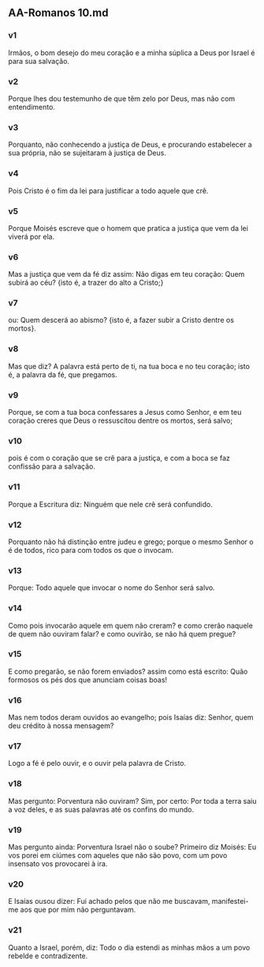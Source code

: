 ## AA-Romanos 10.md
### v1
 Irmãos, o bom desejo do meu coração e a minha súplica a Deus por Israel é para sua salvação.
### v2
 Porque lhes dou testemunho de que têm zelo por Deus, mas não com entendimento.
### v3
 Porquanto, não conhecendo a justiça de Deus, e procurando estabelecer a sua própria, não se sujeitaram à justiça de Deus.
### v4
 Pois Cristo é o fim da lei para justificar a todo aquele que crê.
### v5
 Porque Moisés escreve que o homem que pratica a justiça que vem da lei viverá por ela.
### v6
 Mas a justiça que vem da fé diz assim: Não digas em teu coração: Quem subirá ao céu? {isto é, a trazer do alto a Cristo;}
### v7
 ou: Quem descerá ao abismo? {isto é, a fazer subir a Cristo dentre os mortos}.
### v8
 Mas que diz? A palavra está perto de ti, na tua boca e no teu coração; isto é, a palavra da fé, que pregamos.
### v9
 Porque, se com a tua boca confessares a Jesus como Senhor, e em teu coração creres que Deus o ressuscitou dentre os mortos, será salvo;
### v10
 pois é com o coração que se crê para a justiça, e com a boca se faz confissão para a salvação.
### v11
 Porque a Escritura diz: Ninguém que nele crê será confundido.
### v12
 Porquanto não há distinção entre judeu e grego; porque o mesmo Senhor o é de todos, rico para com todos os que o invocam.
### v13
 Porque: Todo aquele que invocar o nome do Senhor será salvo.
### v14
 Como pois invocarão aquele em quem não creram? e como crerão naquele de quem não ouviram falar? e como ouvirão, se não há quem pregue?
### v15
 E como pregarão, se não forem enviados? assim como está escrito: Quão formosos os pés dos que anunciam coisas boas!
### v16
 Mas nem todos deram ouvidos ao evangelho; pois Isaías diz: Senhor, quem deu crédito à nossa mensagem?
### v17
 Logo a fé é pelo ouvir, e o ouvir pela palavra de Cristo.
### v18
 Mas pergunto: Porventura não ouviram? Sim, por certo: Por toda a terra saiu a voz deles, e as suas palavras até os confins do mundo.
### v19
 Mas pergunto ainda: Porventura Israel não o soube? Primeiro diz Moisés: Eu vos porei em ciúmes com aqueles que não são povo, com um povo insensato vos provocarei à ira.
### v20
 E Isaías ousou dizer: Fui achado pelos que não me buscavam, manifestei-me aos que por mim não perguntavam.
### v21
 Quanto a Israel, porém, diz: Todo o dia estendi as minhas mãos a um povo rebelde e contradizente.
